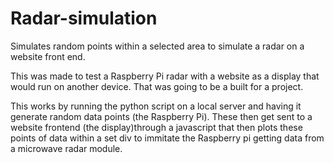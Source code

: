 # Radar-simulation
Simulates random points within a selected area to simulate a radar on a website front end.

This was made to test a Raspberry Pi radar with a website as a display that would run on another device. That was going to be a built for a project. 

This works by running the python script on a local server and having it generate random data points (the Raspberry Pi). These then get sent to a website frontend (the display)through a javascript
that then plots these points of data within a set div to immitate the Raspberry pi getting data from a microwave radar module. 
